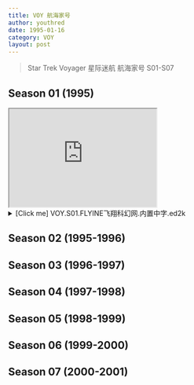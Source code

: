```yaml
---
title: VOY 航海家号
author: youthred
date: 1995-01-16
category: VOY
layout: post
---
```


> Star Trek Voyager 星际迷航 航海家号 S01-S07 

## Season 01 (1995)

<iframe id="inlineFrameExample"
title="VOY.S01"
width="300"
height="200"
src="https://www.openstreetmap.org/export/embed.html?bbox=-0.004017949104309083%2C51.47612752641776%2C0.00030577182769775396%2C51.478569861898606&layer=mapnik">
</iframe>

<details><summary>[Click me] VOY.S01.FLYINE飞翔科幻网.内置中字.ed2k</summary>

[VOY.S01.FLYINE飞翔科幻网.内置中字.ed2k](https://startrekuniverse.github.io/resources/Star.Trek.VOY/FLYINE.InnerChineseSub/S01.txt)
</details>

## Season 02 (1995-1996)
## Season 03 (1996-1997)
## Season 04 (1997-1998)
## Season 05 (1998-1999)
## Season 06 (1999-2000)
## Season 07 (2000-2001)
